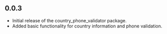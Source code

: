 ## 0.0.3
- Initial release of the country_phone_validator package.
- Added basic functionality for country information and phone validation.